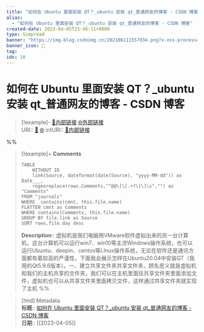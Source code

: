 ```yaml
---
title: "如何在 Ubuntu 里面安装 QT？_ubuntu 安装 qt_普通网友的博客 - CSDN 博客"
alias: 
  - "如何在 Ubuntu 里面安装 QT？_ubuntu 安装 qt_普通网友的博客 - CSDN 博客"
created-date: 2023-04-05T23:46:11+0800
type: Simpread
banner: "https://img-blog.csdnimg.cn/202106111557034.png?x-oss-process=image/watermark,type_ZmFuZ3poZW5naGVpdGk,shadow_10,text_aHR0cHM6Ly9ibG9nLmNzZG4ubmV0L3FxXzQzNDgyNzkw,size_16,color_FFFFFF,t_70 "
banner_icon: 🔖
tag: 
idx: 10
---
```


# 如何在 Ubuntu 里面安装 QT？_ubuntu 安装 qt_普通网友的博客 - CSDN 博客

> [!example]- [🧷内部链接](<http://localhost:7026/unread/10>) [🌐外部链接](<https://blog.csdn.net/qq_43482790/article/details/117819162>)    
> URI:: [🧷](<http://localhost:7026/unread/10>) [🌐](<https://blog.csdn.net/qq_43482790/article/details/117819162>) 
> intURI:: [🧷内部链接](<http://localhost:7026/reading/10>)

%%
> [!example]+ **Comments**  
> ```dataview
> TABLE 
>     WITHOUT ID
>     link(Source, dateformat(date(Source), "yyyy-MM-dd")) as Date___, 
>     regexreplace(rows.Comments,"^@@\[\[.+?\]\]\s","") as "Comments"
> FROM "journals"
> WHERE  contains(cmnt, this.file.name)
> FLATTEN cmnt as Comments
> WHERE contains(Comments, this.file.name)
> GROUP BY file.link as Source
> SORT rows.file.day desc
> ```
>  **Description**:: 虚拟机是我们电脑用VMware软件虚拟出来的另一台计算机，这台计算机可以运行win7、win10等主流Windows操作系统，也可以运行Ubuntu、deepin、centos等LInux操作系统，无论在软件还是通讯方面都有着较高的严谨性，下面我会展示怎样在Ubuntu20.04中安装QT（我用的Qt5.9.6版本）。一、建立共享文件夹共享文件夹，顾名思义就是虚拟机和我们的主机共享的文件夹，我们可以在主机里面往共享文件夹里面添加文件，虚拟机也可以从共享文件夹里面拷贝文件，这样通过共享文件夹就实现了主机
%%

> [!md] Metadata  
> **标题**:: [如何在 Ubuntu 里面安装 QT？_ubuntu 安装 qt_普通网友的博客 - CSDN 博客](https://blog.csdn.net/qq_43482790/article/details/117819162)  
> **日期**:: [[2023-04-05]]  
 